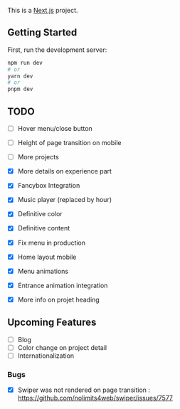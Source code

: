 This is a [Next.js](https://nextjs.org) project.

## Getting Started

First, run the development server:

```bash
npm run dev
# or
yarn dev
# or
pnpm dev
```

## TODO
- [ ] Hover menu/close button
- [ ] Height of page transition on mobile
- [ ] More projects

- [x] More details on experience part
- [x] Fancybox Integration
- [x] Music player (replaced by hour)
- [x] Definitive color
- [x] Definitive content
- [x] Fix menu in production
- [x] Home layout mobile
- [x] Menu animations
- [x] Entrance animation integration
- [x] More info on projet heading

## Upcoming Features
- [ ] Blog
- [ ] Color change on project detail
- [ ] Internationalization
    
### Bugs

- [x] Swiper was not rendered on page transition : https://github.com/nolimits4web/swiper/issues/7577

